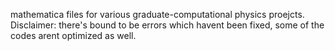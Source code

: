 mathematica files for various graduate-computational physics proejcts. Disclaimer: there's bound to be errors which havent been fixed, some of the codes arent optimized as well. 
